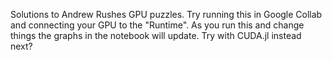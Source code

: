 Solutions to Andrew Rushes GPU puzzles. Try running this in Google Collab and connecting your GPU to the "Runtime". 
As you run this and change things the graphs in the notebook will update.
Try with CUDA.jl instead next?
